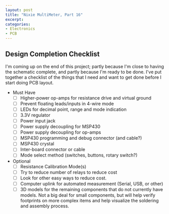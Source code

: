 ```yaml
---
layout: post
title: "Nixie MultiMeter, Part 16"
excerpt: 
categories:
- Electronics
- PCB
---
```


## Design Completion Checklist

I'm coming up on the end of this project; partly because I'm close to having the schematic complete, and partly because I'm ready to be done. I've put together a checklist of the things that I need and want to get done before I start doing PCB layout.

 * Must Have
    * [ ] Higher-power op-amps for resistance drive and virtual ground
    * [ ] Prevent floating leads/inputs in 4-wire mode
    * [ ] LEDs for decimal point, range and mode indication
    * [ ] 3.3V regulator
    * [ ] Power input jack
    * [ ] Power supply decoupling for MSP430
    * [ ] Power supply decoupling for op-amps
    * [ ] MSP430 programming and debug connector (and cable?)
    * [ ] MSP430 crystal
    * [ ] Inter-board connector or cable
    * [ ] Mode select method (switches, buttons, rotary switch?)
 * Optional
    * [ ] Resistance Calibration Mode(s)
    * [ ] Try to reduce number of relays to reduce cost
    * [ ] Look for other easy ways to reduce cost.
    * [ ] Computer uplink for automated measurement (Serial, USB, or other)
    * [ ] 3D models for the remaining components that do not currently have models. Not a big deal for small components, but will help verify footprints on more complex items and help visualize the soldering and assembly process.